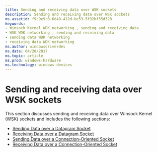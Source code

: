 ```yaml
---
title: Sending and receiving data over WSK sockets
description: Sending and receiving data over WSK sockets
ms.assetid: f9c9e9c0-6d49-412d-be53-5f92bf55d328
keywords:
- Winsock Kernel WDK networking , sending and receiving data
- WSK WDK networking , sending and receiving data
- sending data WDK networking
- receiving data WDK networking
ms.author: windowsdriverdev
ms.date: 04/20/2017
ms.topic: article
ms.prod: windows-hardware
ms.technology: windows-devices
---
```


# Sending and receiving data over WSK sockets


This section discusses sending and receiving data over Winsock Kernel (WSK) sockets and includes the following sections:

-   [Sending Data over a Datagram Socket](sending-data-over-a-datagram-socket.md)
-   [Receiving Data over a Datagram Socket](receiving-data-over-a-datagram-socket.md)
-   [Sending Data over a Connection-Oriented Socket](sending-data-over-a-connection-oriented-socket.md)
-   [Receiving Data over a Connection-Oriented Socket](receiving-data-over-a-connection-oriented-socket.md)

 

 





